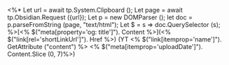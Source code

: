 <%*
Let url = await tp.System.Clipboard ();
Let page = await tp.Obsidian.Request ({url});
Let p = new DOMParser ();
let doc = p.parseFromString (page, "text/html");
Let $ = s => doc.QuerySelector (s);
%>[<%
$("meta[property='og: title']"). Content %>](<%
$("link[rel='shortLinkUrl']"). Href %>) (YT <%
$("link[itemprop='name']"). GetAttribute ("content") %> <%
$("meta[itemprop='uploadDate']"). Content.Slice (0, 7)%>)